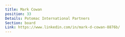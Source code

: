 ```yaml
---
title: Mark Cowan
position: 33
Details: Potomac International Partners
Section: board
Link: https://www.linkedin.com/in/mark-d-cowan-8876b/
---
```


